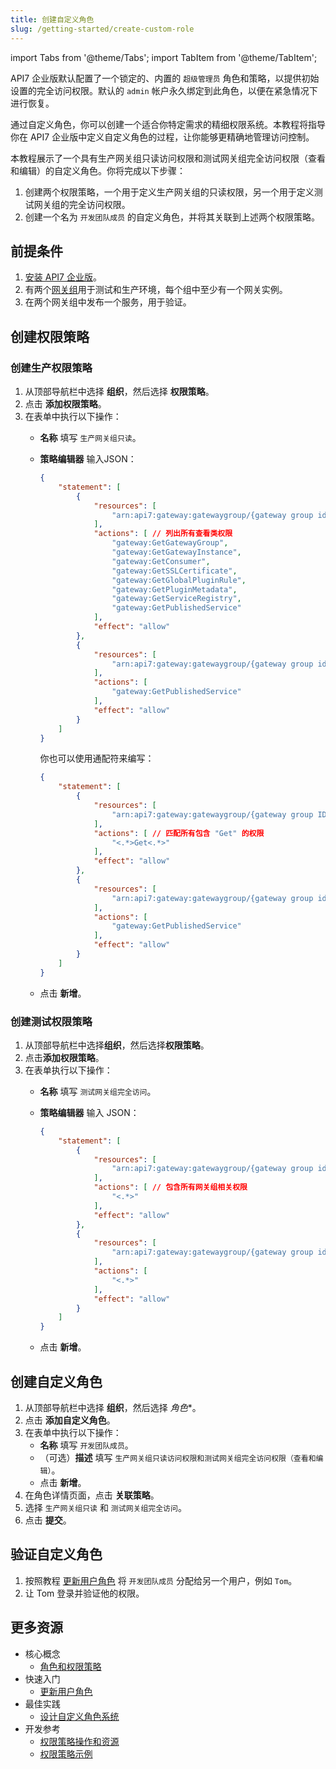 ```yaml
---
title: 创建自定义角色
slug: /getting-started/create-custom-role
---
```


import Tabs from '@theme/Tabs';
import TabItem from '@theme/TabItem';

API7 企业版默认配置了一个锁定的、内置的 `超级管理员` 角色和策略，以提供初始设置的完全访问权限。默认的 `admin` 帐户永久绑定到此角色，以便在紧急情况下进行恢复。

通过自定义角色，你可以创建一个适合你特定需求的精细权限系统。本教程将指导你在 API7 企业版中定义自定义角色的过程，让你能够更精确地管理访问控制。

本教程展示了一个具有生产网关组只读访问权限和测试网关组完全访问权限（查看和编辑）的自定义角色。你将完成以下步骤：

1. 创建两个权限策略，一个用于定义生产网关组的只读权限，另一个用于定义测试网关组的完全访问权限。
2. 创建一个名为 `开发团队成员` 的自定义角色，并将其关联到上述两个权限策略。

## 前提条件

1. [安装 API7 企业版](./install-api7-ee.md)。
2. 有两个[网关组](./add-gateway-group.md)用于测试和生产环境，每个组中至少有一个网关实例。
3. 在两个网关组中发布一个服务，用于验证。

## 创建权限策略

### 创建生产权限策略

1. 从顶部导航栏中选择 **组织**，然后选择 **权限策略**。
2. 点击 **添加权限策略**。
3. 在表单中执行以下操作：
    * **名称** 填写 `生产网关组只读`。
    * **策略编辑器** 输入JSON：

        ```json
        {
            "statement": [
                {
                    "resources": [
                        "arn:api7:gateway:gatewaygroup/{gateway group id}" // 使用网关组 ID 来匹配资源
                    ],
                    "actions": [ // 列出所有查看类权限
                        "gateway:GetGatewayGroup",
                        "gateway:GetGatewayInstance",
                        "gateway:GetConsumer",
                        "gateway:GetSSLCertificate",
                        "gateway:GetGlobalPluginRule",
                        "gateway:GetPluginMetadata",
                        "gateway:GetServiceRegistry",
                        "gateway:GetPublishedService"
                    ],
                    "effect": "allow" 
                },
                {
                    "resources": [
                        "arn:api7:gateway:gatewaygroup/{gateway group id}/publishedservice/<.*>"  // 查看指定网关组上所有已发布服务
                    ],
                    "actions": [
                        "gateway:GetPublishedService"
                    ],
                    "effect": "allow"
                }
            ]
        }
        ```

        你也可以使用通配符来编写：

        ```json
        {
            "statement": [
                {
                    "resources": [
                        "arn:api7:gateway:gatewaygroup/{gateway group ID}" // 使用网关组 id 来匹配资源
                    ],
                    "actions": [ // 匹配所有包含 "Get" 的权限
                        "<.*>Get<.*>"
                    ],
                    "effect": "allow" 
                },
                {
                    "resources": [
                        "arn:api7:gateway:gatewaygroup/{gateway group id}/publishedservice/<.*>"  // 查看指定网关组上所有已发布服务
                    ],
                    "actions": [
                        "gateway:GetPublishedService"
                    ],
                    "effect": "allow"
                }
            ]
        }
        ```

    * 点击 **新增**。

### 创建测试权限策略

1. 从顶部导航栏中选择**组织**，然后选择**权限策略**。
2. 点击**添加权限策略**。
3. 在表单执行以下操作：
    * **名称** 填写 `测试网关组完全访问`。
    * **策略编辑器** 输入 JSON：

        ```json
        {
            "statement": [
                {
                    "resources": [
                        "arn:api7:gateway:gatewaygroup/{gateway group id}}" // 使用网关组 ID 来匹配资源
                    ],
                    "actions": [ // 包含所有网关组相关权限
                        "<.*>"
                    ],
                    "effect": "allow" 
                },
                {
                    "resources": [
                        "arn:api7:gateway:gatewaygroup/{gateway group id}/publishedservice/<.*>"  // 对指定网关组上所有已发布服务的完全访问权限
                    ],
                    "actions": [
                        "<.*>"
                    ],
                    "effect": "allow"
                }           
            ]
        }
        ```

    * 点击 **新增**。

## 创建自定义角色

1. 从顶部导航栏中选择 **组织**，然后选择 *角色**。
2. 点击 **添加自定义角色**。
3. 在表单中执行以下操作：
    - **名称** 填写 `开发团队成员`。
    - （可选）**描述** 填写 `生产网关组只读访问权限和测试网关组完全访问权限（查看和编辑）`。
    - 点击 **新增**。
4. 在角色详情页面，点击 **关联策略**。
5. 选择 `生产网关组只读` 和 `测试网关组完全访问`。
6. 点击 **提交**。

## 验证自定义角色

1. 按照教程 [更新用户角色](rbac.md) 将 `开发团队成员` 分配给另一个用户，例如 `Tom`。
2. 让 Tom 登录并验证他的权限。

## 更多资源

- 核心概念
  - [角色和权限策略](../key-concepts/roles-and-permission-policies.md)
- 快速入门
  - [更新用户角色](../getting-started/rbac.md)
- 最佳实践
  - [设计自定义角色系统](../best-practices/design-custom-role-system.md)
- 开发参考
  - [权限策略操作和资源](../reference/permission-policy-action-and-resource.md)
  - [权限策略示例](../reference/permission-policy-example.md)
